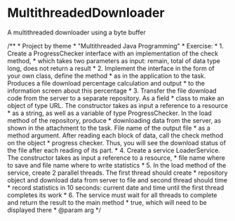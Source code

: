 # MultithreadedDownloader
A multithreaded downloader using a byte buffer

/**
     * Project by theme
     * "Multithreaded Java Programming"
     * Exercise:
     * 1. Create a ProgressChecker interface with an implementation of the check method,
     * which takes two parameters as input: remain, total of data type long, does not return a result
     * 2. Implement the interface in the form of your own class, define the method
     * as in the application to the task. Produces a file download percentage calculation and output
     * to the information screen about this percentage
     * 3. Transfer the file download code from the server to a separate repository. As a field
     * class to make an object of type URL. The constructor takes as input a reference to a resource
     * as a string, as well as a variable of type ProgressChecker. In the load method of the repository, produce
     * downloading data from the server, as shown in the attachment to the task. File name of the output file
     * as a method argument. After reading each block of data, call the check method on the object
     * progress checker. Thus, you will see the download status of the file after each reading of its part.
     * 4. Create a service LoaderService. The constructor takes as input a reference to a resource,
     * file name where to save and file name where to write statistics
     * 5. In the load method of the service, create 2 parallel threads. The first thread should create
     * repository object and download data from server to file and second thread should time
     * record statistics in 10 seconds: current date and time until the first thread completes its work
     * 6. The service must wait for all threads to complete and return the result to the main method
     * true, which will need to be displayed there
     * @param arg
     */
